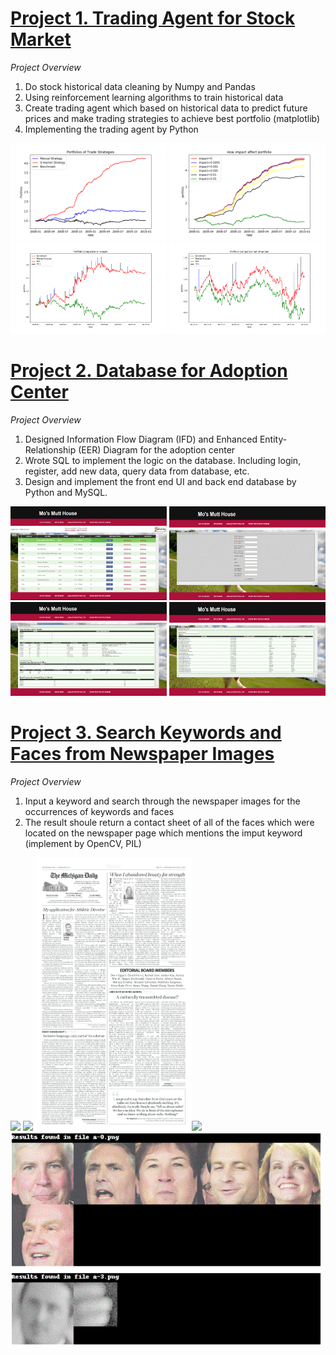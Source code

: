# [Project 1. Trading Agent for Stock Market](https://github.com/joannayhe/Wenjiao_Portfolio/tree/master/Trading_Strategy)
*Project Overview*
1. Do stock historical data cleaning by Numpy and Pandas
2. Using reinforcement learning algorithms to train historical data 
3. Create trading agent which based on historical data to predict future prices and make trading strategies to achieve best portfolio (matplotlib)
4. Implementing the trading agent by Python


<img src="./project_images/Experiment1.png" width="250"/> <img src="./project_images/Experiment2.png" width="250"/>
<img src="./project_images/Portfolio Comparison in-sample.png" width="250"/> <img src="./project_images/Portfolio Comparison out-of-sample.png" width="250"/>


# [Project 2. Database for Adoption Center](https://github.com/joannayhe/Wenjiao_Portfolio/tree/master/Adoption_Center)
*Project Overview*
1. Designed Information Flow Diagram (IFD) and Enhanced Entity-Relationship (EER) Diagram for the adoption center
2. Wrote SQL to implement the logic on the database. Including login, register, add new data, query data from database, etc.
3. Design and implement the front end UI and back end database by Python and MySQL.


<img src="./project_images/dashboard.GIF" width="250" height="150"/> <img src="./project_images/add.GIF" width="250" height="150"/>
<img src="./project_images/report1.GIF" width="250" height="150"/> <img src="./project_images/report2.GIF" width="250" height="150"/>


# [Project 3. Search Keywords and Faces from Newspaper Images](https://github.com/joannayhe/Wenjiao_Portfolio/tree/master/face_recognition)
*Project Overview*
1. Input a keyword and search through the newspaper images for the occurrences of keywords and faces
2. The result shoule return a contact sheet of all of the faces which were located on the newspaper page which mentions the imput keyword (implement by OpenCV, PIL)


<img src="./project_images/a-0.png" width="250"/> <img src="./project_images/a-1.png" width="250"/>
<img src="./project_images/a-2.png" width="250"/><img src="./project_images/a-3.png" width="250"/>
<img src="./project_images/Capture.GIF" width="500"/>
